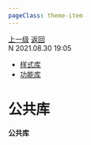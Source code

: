 ```yaml
---
pageClass: theme-item
---
```

<div class="extend-header">
    <div class="info">
        <div class="record">
            <a class="back" href="./">上一级</a>
            <a class="back" href="./">返回</a>
        </div>        
        <div class="mini">
            <span>N 2021.08.30 19:05</span>
        </div>
    </div>
    <div class="content"><div class="custom-block children"><ul><li><a href="/frontend/layerBusiness/systemBusiness/libraryPublic/style">样式库</a></li><li><a href="/frontend/layerBusiness/systemBusiness/libraryPublic/function/">功能库</a></li></ul></div></div>
</div>
<div class="content-header">
<h1>公共库</h1><strong>公共库</strong>
</div>
<div class="static-content">


</div>